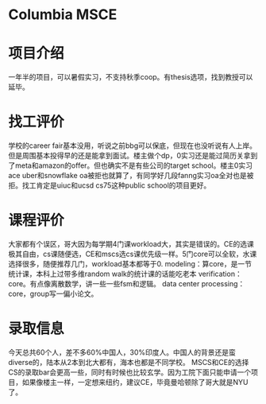 # Columbia MSCE
# 项目介绍
一年半的项目，可以暑假实习，不支持秋季coop。有thesis选项，找到教授可以延毕。

# 找工评价
学校的career fair基本没用，听说之前bbg可以保底，但现在也没听说有人上岸。但是周围基本投得早的还是能拿到面试。楼主做个dp，0实习还是能过简历关拿到了meta和amazon的offer。但也确实不是有些公司的target school。楼主0实习ace uber和snowflake oa被拒也就算了，有同学好几段fanng实习oa全对也是被拒。找工肯定是uiuc和ucsd cs75这种public school的项目更好。

# 课程评价
大家都有个误区，哥大因为每学期4门课workload大，其实是错误的。CE的选课极其自由，cs课随便选，CE和mscs选cs课优先级一样。5门core可以全软，水课选择很多，随便推荐几门，workload基本都等于0. 
modeling：算core，是一节统计课，本科上过带多维random walk的统计课的话能吃老本
verification：core。有点像离散数学，讲一些一些fsm和逻辑。
data center processing：core，group写一偏小论文。

# 录取信息
今天总共60个人，差不多60%中国人，30%印度人。中国人的背景还是蛮diverse的，陆本从2本到北大都有，海本也都是不同学校。
MSCS和CE的选择
CS的录取bar会更高一些，同时有时候也比较玄学。因为工院下面只能申请一个项目，如果像楼主一样，一定想来纽约，建议CE，毕竟曼哈顿除了哥大就是NYU了。
